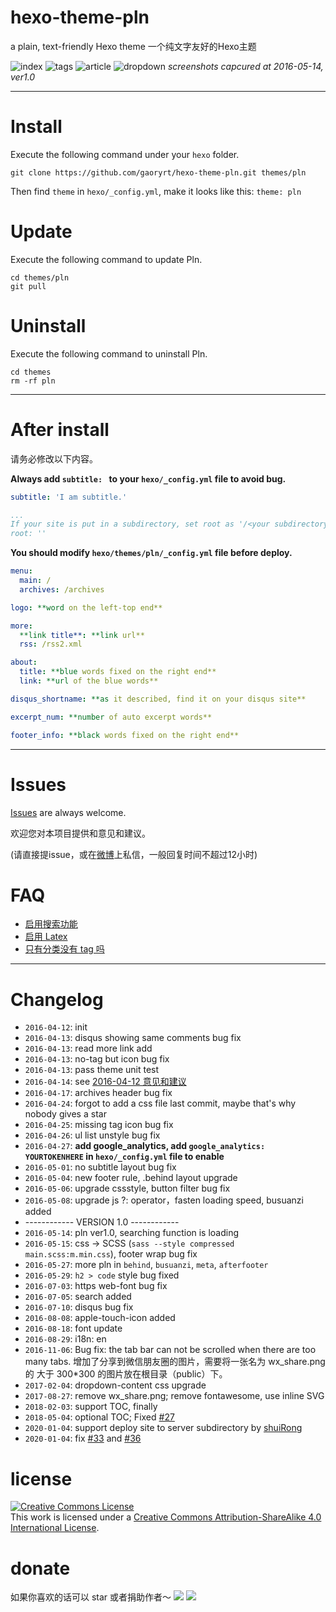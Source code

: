 # hexo-theme-pln
a plain, text-friendly Hexo theme
一个纯文字友好的Hexo主题

![index](/screenShots/ver1.0-index.jpg)
![tags](/screenShots/ver1.0-tags.jpg)
![article](/screenShots/ver1.0-article.jpg)
![dropdown](/screenShots/ver1.0-dropdown.jpg)
*screenshots capcured at 2016-05-14, ver1.0*
***
# Install
Execute the following command under your `hexo` folder.

```
git clone https://github.com/gaoryrt/hexo-theme-pln.git themes/pln
```

Then find `theme` in `hexo/_config.yml`, make it looks like this: `theme: pln`

# Update
Execute the following command to update Pln.

```
cd themes/pln
git pull
```

# Uninstall
Execute the following command to uninstall Pln.
```
cd themes
rm -rf pln
```
***
# After install

请务必修改以下内容。


**Always add `subtitle: ` to your `hexo/_config.yml` file to avoid bug.**

```yml
subtitle: 'I am subtitle.'

...
If your site is put in a subdirectory, set root as '/<your subdirectory>/', for example: /blog/.
root: ''
```

**You should modify `hexo/themes/pln/_config.yml` file before deploy.**


```yaml
menu:
  main: /
  archives: /archives

logo: **word on the left-top end**

more:
  **link title**: **link url**
  rss: /rss2.xml

about:
  title: **blue words fixed on the right end**
  link: **url of the blue words**

disqus_shortname: **as it described, find it on your disqus site**

excerpt_num: **number of auto excerpt words**

footer_info: **black words fixed on the right end**
```

***

# Issues
[Issues](https://github.com/gaoryrt/hexo-theme-pln/issues) are always welcome.

欢迎您对本项目提供和意见和建议。

(请直接提issue，或在[微博](http://weibo.com/R1T1AN)上私信，一般回复时间不超过12小时)

# FAQ
- [启用搜索功能](https://github.com/gaoryrt/hexo-theme-pln/issues/9#issuecomment-242401562)
- [启用 Latex](https://github.com/gaoryrt/hexo-theme-pln/issues/33)
- [只有分类没有 tag 吗](https://github.com/gaoryrt/hexo-theme-pln/issues/35)

***

# Changelog
- `2016-04-12`: init
- `2016-04-13`: disqus showing same comments bug fix
- `2016-04-13`: read more link add
- `2016-04-13`: no-tag but icon bug fix
- `2016-04-13`: pass theme unit test
- `2016-04-14`: see [2016-04-12 意见和建议](https://github.com/gaoryrt/hexo-theme-pln/issues/1)
- `2016-04-17`: archives header bug fix
- `2016-04-24`: forgot to add a css file last commit, maybe that's why nobody gives a star
- `2016-04-25`: missing tag icon bug fix
- `2016-04-26`: ul list unstyle bug fix
- `2016-04-27`: **add google_analytics, add `google_analytics: YOURTOKENHERE` in `hexo/_config.yml` file to enable**
- `2016-05-01`: no subtitle layout bug fix
- `2016-05-04`: new footer rule, .behind layout upgrade
- `2016-05-06`: upgrade cssstyle, button filter bug fix
- `2016-05-08`: upgrade js ?: operator，fasten loading speed, busuanzi added
- ------------ VERSION 1.0 ------------
- `2016-05-14`: pln ver1.0, searching function is loading
- `2016-05-15`: css -> SCSS (`sass --style compressed main.scss:m.min.css`), footer wrap bug fix
- `2016-05-27`: more pln in `behind`, `busuanzi`, `meta`, `afterfooter`
- `2016-05-29`: `h2 > code` style bug fixed
- `2016-07-03`: https web-font bug fix
- `2016-07-05`: search added
- `2016-07-10`: disqus bug fix
- `2016-08-08`: apple-touch-icon added
- `2016-08-18`: font update
- `2016-08-29`: i18n: en
- `2016-11-06`: Bug fix: the tab bar can not be scrolled when there are too many tabs. 增加了分享到微信朋友圈的图片，需要将一张名为 wx_share.png 的 大于 300*300 的图片放在根目录（public）下。
- `2017-02-04`: dropdown-content css upgrade
- `2017-08-27`: remove wx_share.png; remove fontawesome, use inline SVG
- `2018-02-03`: support TOC, finally
- `2018-05-04`: optional TOC; Fixed [#27](https://github.com/gaoryrt/hexo-theme-pln/issues/27)
- `2020-01-04`: support deploy site to server subdirectory by [shuiRong](https://github.com/shuiRong)
- `2020-01-04`: fix [#33](https://github.com/gaoryrt/hexo-theme-pln/issues/33) and [#36](https://github.com/gaoryrt/hexo-theme-pln/issues/36])

# license
<a rel="license" href="http://creativecommons.org/licenses/by-sa/4.0/"><img alt="Creative Commons License" style="border-width:0" src="https://i.creativecommons.org/l/by-sa/4.0/80x15.png" /></a><br />This work is licensed under a <a rel="license" href="http://creativecommons.org/licenses/by-sa/4.0/">Creative Commons Attribution-ShareAlike 4.0 International License</a>.

# donate
如果你喜欢的话可以 star 或者捐助作者～
[![](https://cdn.buymeacoffee.com/buttons/default-white.png)](https://www.buymeacoffee.com/pT2Y5iN)
![](https://jungle.fm/assets/donate.jpg)
